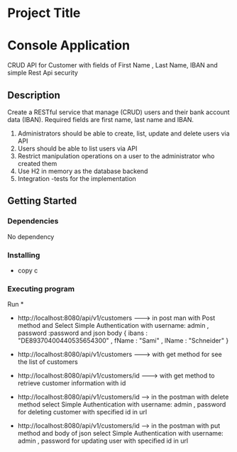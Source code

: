 # Project Title
# Console Application

CRUD API for Customer with fields of First Name , Last Name, IBAN
and simple Rest Api security

## Description
Create a RESTful service that manage (CRUD) users and their bank account data (IBAN). Required fields are first name, last name and IBAN. 

1. Administrators should be able to create, list, update and delete users via API
2. Users should be able to list users via API
3. Restrict manipulation operations on a user to the administrator who created them
4. Use H2 in memory as the database backend
5. Integration -tests for the implementation


## Getting Started

### Dependencies

No dependency

### Installing

* copy  c

### Executing program

Run
* 

* http://localhost:8080/api/v1/customers ---> in post man with Post method and Select Simple Authentication with username: admin , password :password and json body
{ ibans : "DE89370400440535654300" , fName : "Sami" , lName : "Schneider" }

* http://localhost:8080/api/v1/customers ---> with get method for see the list of customers
* http://localhost:8080/api/v1/customers/id ---> with get method to retrieve customer information with id 
* http://localhost:8080/api/v1/customers/id --> in the postman with delete method select Simple Authentication with username: admin 
, password for deleting customer with specified id in url
*  http://localhost:8080/api/v1/customers/id -->  in the postman with put method and body of json select Simple Authentication with 
username: admin , password for updating user with specified id in url
